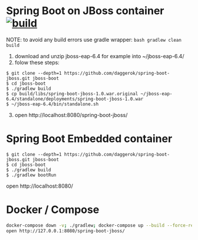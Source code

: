 Spring Boot on JBoss container [![build](https://travis-ci.org/daggerok/spring-boot-jboss.svg?branch=master)](https://travis-ci.org/daggerok/spring-boot-jboss)
==============================

NOTE: to avoid any build errors use gradle wrapper: `bash gradlew clean build`

1. download and unzip jboss-eap-6.4 for example into ~/jboss-eap-6.4/
2. folow these steps:
```shell
$ git clone --depth=1 https://github.com/daggerok/spring-boot-jboss.git jboss-boot
$ cd jboss-boot
$ ./gradlew build
$ cp build/libs/spring-boot-jboss-1.0.war.original ~/jboss-eap-6.4/standalone/deployments/spring-boot-jboss-1.0.war
$ ~/jboss-eap-6.4/bin/standalone.sh 
```
3. open http://localhost:8080/spring-boot-jboss/

Spring Boot Embedded container
==============================
```shell
$ git clone --depth=1 https://github.com/daggerok/spring-boot-jboss.git jboss-boot
$ cd jboss-boot
$ ./gradlew build
$ ./gradlew bootRun
```
open http://localhost:8080/

Docker / Compose
================
```bash
docker-compose down -v; ./gradlew; docker-compose up --build --force-recreate --remove-orphans
open http://127.0.0.1:8080/spring-boot-jboss/
```
